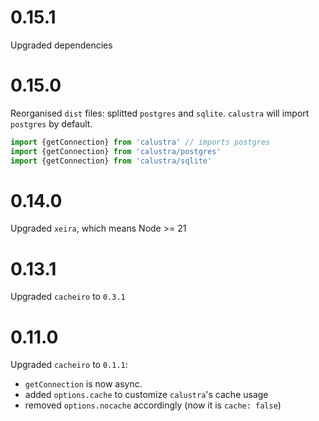 # 0.15.1

Upgraded dependencies

# 0.15.0

Reorganised `dist` files: splitted `postgres` and `sqlite`.
`calustra` will import `postgres` by default.

```js
import {getConnection} from 'calustra' // imports postgres
import {getConnection} from 'calustra/postgres'
import {getConnection} from 'calustra/sqlite'
```

# 0.14.0

Upgraded `xeira`, which means Node >= 21

# 0.13.1

Upgraded `cacheiro` to `0.3.1`


# 0.11.0

Upgraded `cacheiro` to `0.1.1`:
- `getConnection` is now async.
- added `options.cache` to customize `calustra`'s cache usage
- removed `options.nocache` accordingly (now it is `cache: false`)

